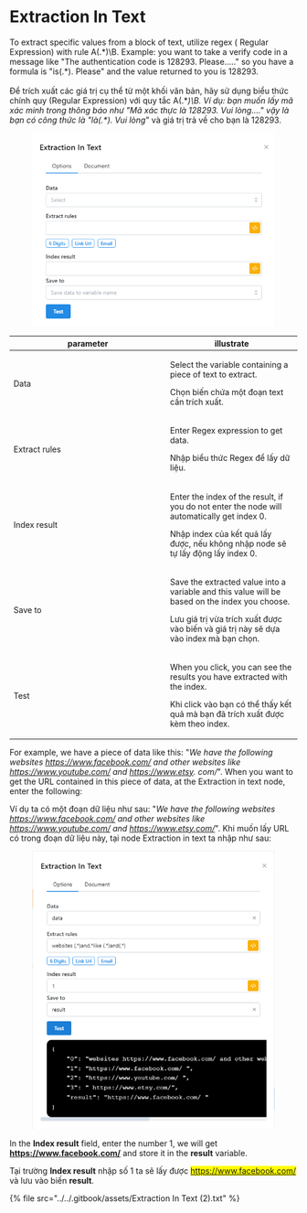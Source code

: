 # Extraction In Text

To extract specific values from a block of text, utilize regex ( Regular Expression) with rule A(.\*)\B. Example: you want to take a verify code in a message like "The authentication code is 128293. Please....." so you have a formula is "is(.\*). Please" and the value returned to you is 128293. \
\
Để trích xuất các giá trị cụ thể từ một khối văn bản, hãy sử dụng biểu thức chính quy (Regular Expression) với quy tắc A(.\*_)\B. Ví dụ: bạn muốn lấy mã xác minh trong thông báo như "Mã xác thực là 128293. Vui lòng...." vậy là bạn có công thức là "là(.\*). Vui lòng_" và giá trị trả về cho bạn là 128293.

<figure><img src="../../.gitbook/assets/image (4) (1) (1) (1) (1) (1) (1).png" alt=""><figcaption></figcaption></figure>

<table><thead><tr><th width="260">parameter</th><th>illustrate</th></tr></thead><tbody><tr><td>Data</td><td><p>Select the variable containing a piece of text to extract.</p><p>Chọn biến chứa một đoạn text cần trích xuất.</p></td></tr><tr><td>Extract rules</td><td><p>Enter Regex expression to get data.</p><p>Nhập biểu thức Regex để lấy dữ liệu.</p></td></tr><tr><td>Index result</td><td><p>Enter the index of the result, if you do not enter the node will automatically get index 0.</p><p>Nhập index của kết quả lấy được, nếu không nhập node sẽ tự lấy động lấy index 0.</p></td></tr><tr><td>Save to</td><td><p>Save the extracted value into a variable and this value will be based on the index you choose.</p><p>Lưu giá trị vừa trích xuất được vào biến và giá trị này sẽ dựa vào index mà bạn chọn.</p></td></tr><tr><td>Test</td><td><p>When you click, you can see the results you have extracted with the index.</p><p>Khi click vào bạn có thể thấy kết quả mà bạn đã trích xuất được kèm theo index.</p></td></tr></tbody></table>

For example, we have a piece of data like this: "_We have the following websites https://www.facebook.com/ and other websites like https://www.youtube.com/ and https://www.etsy. com/_". When you want to get the URL contained in this piece of data, at the Extraction in text node, enter the following:

Ví dụ ta có một đoạn dữ liệu như sau: "_We have the following websites https://www.facebook.com/ and other websites like https://www.youtube.com/ and https://www.etsy.com/_". Khi muốn lấy URL có trong đoạn dữ liệu này, tại node Extraction in text ta nhập như sau:&#x20;

<figure><img src="../../.gitbook/assets/image (1) (1) (1) (1) (1) (1) (1) (1) (1) (1) (1) (1) (1) (1) (1) (1) (1) (1) (1) (1) (1) (1) (1) (1) (1) (1).png" alt=""><figcaption></figcaption></figure>

In the **Index result** field, enter the number 1, we will get **https://www.facebook.com/** and store it in the **result** variable.

Tại trường **Index result** nhập số 1 ta sẽ lấy được <mark style="color:blue;">https://www.facebook.com/</mark> và lưu vào biến **result**.

{% file src="../../.gitbook/assets/Extraction In Text (2).txt" %}
